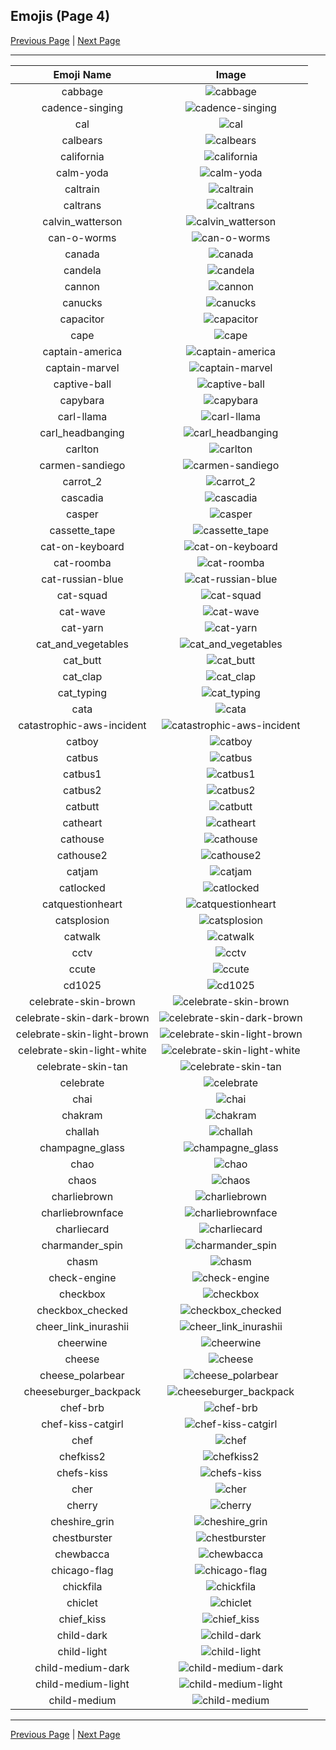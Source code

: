 
## Emojis (Page 4)

[Previous Page](/docs/lgbtintech/page-b-0003.md)
  | [Next Page](/docs/lgbtintech/page-c-0005.md)

<hr />

|Emoji Name|Image|
| :-: | :-: |
|cabbage| ![cabbage](/emojis/lgbtintech/cabbage.jpg)|
|cadence-singing| ![cadence-singing](/emojis/lgbtintech/cadence-singing.gif)|
|cal| ![cal](/emojis/lgbtintech/cal.jpg)|
|calbears| ![calbears](/emojis/lgbtintech/calbears.jpg)|
|california| ![california](/emojis/lgbtintech/california.png)|
|calm-yoda| ![calm-yoda](/emojis/lgbtintech/calm-yoda.gif)|
|caltrain| ![caltrain](/emojis/lgbtintech/caltrain.png)|
|caltrans| ![caltrans](/emojis/lgbtintech/caltrans.png)|
|calvin_watterson| ![calvin_watterson](/emojis/lgbtintech/calvin_watterson.png)|
|can-o-worms| ![can-o-worms](/emojis/lgbtintech/can-o-worms.png)|
|canada| ![canada](/emojis/lgbtintech/canada.png)|
|candela| ![candela](/emojis/lgbtintech/candela.png)|
|cannon| ![cannon](/emojis/lgbtintech/cannon.png)|
|canucks| ![canucks](/emojis/lgbtintech/canucks.png)|
|capacitor| ![capacitor](/emojis/lgbtintech/capacitor.png)|
|cape| ![cape](/emojis/lgbtintech/cape.png)|
|captain-america| ![captain-america](/emojis/lgbtintech/captain-america.png)|
|captain-marvel| ![captain-marvel](/emojis/lgbtintech/captain-marvel.jpg)|
|captive-ball| ![captive-ball](/emojis/lgbtintech/captive-ball.jpg)|
|capybara| ![capybara](/emojis/lgbtintech/capybara.png)|
|carl-llama| ![carl-llama](/emojis/lgbtintech/carl-llama.png)|
|carl_headbanging| ![carl_headbanging](/emojis/lgbtintech/carl_headbanging.gif)|
|carlton| ![carlton](/emojis/lgbtintech/carlton.gif)|
|carmen-sandiego| ![carmen-sandiego](/emojis/lgbtintech/carmen-sandiego.png)|
|carrot_2| ![carrot_2](/emojis/lgbtintech/carrot_2.png)|
|cascadia| ![cascadia](/emojis/lgbtintech/cascadia.png)|
|casper| ![casper](/emojis/lgbtintech/casper.png)|
|cassette_tape| ![cassette_tape](/emojis/lgbtintech/cassette_tape.png)|
|cat-on-keyboard| ![cat-on-keyboard](/emojis/lgbtintech/cat-on-keyboard.png)|
|cat-roomba| ![cat-roomba](/emojis/lgbtintech/cat-roomba.gif)|
|cat-russian-blue| ![cat-russian-blue](/emojis/lgbtintech/cat-russian-blue.png)|
|cat-squad| ![cat-squad](/emojis/lgbtintech/cat-squad.png)|
|cat-wave| ![cat-wave](/emojis/lgbtintech/cat-wave.gif)|
|cat-yarn| ![cat-yarn](/emojis/lgbtintech/cat-yarn.png)|
|cat_and_vegetables| ![cat_and_vegetables](/emojis/lgbtintech/cat_and_vegetables.jpg)|
|cat_butt| ![cat_butt](/emojis/lgbtintech/cat_butt.gif)|
|cat_clap| ![cat_clap](/emojis/lgbtintech/cat_clap.gif)|
|cat_typing| ![cat_typing](/emojis/lgbtintech/cat_typing.gif)|
|cata| ![cata](/emojis/lgbtintech/cata.png)|
|catastrophic-aws-incident| ![catastrophic-aws-incident](/emojis/lgbtintech/catastrophic-aws-incident.gif)|
|catboy| ![catboy](/emojis/lgbtintech/catboy.png)|
|catbus| ![catbus](/emojis/lgbtintech/catbus.png)|
|catbus1| ![catbus1](/emojis/lgbtintech/catbus1.jpg)|
|catbus2| ![catbus2](/emojis/lgbtintech/catbus2.jpg)|
|catbutt| ![catbutt](/emojis/lgbtintech/catbutt.png)|
|catheart| ![catheart](/emojis/lgbtintech/catheart.png)|
|cathouse| ![cathouse](/emojis/lgbtintech/cathouse.png)|
|cathouse2| ![cathouse2](/emojis/lgbtintech/cathouse2.png)|
|catjam| ![catjam](/emojis/lgbtintech/catjam.gif)|
|catlocked| ![catlocked](/emojis/lgbtintech/catlocked.png)|
|catquestionheart| ![catquestionheart](/emojis/lgbtintech/catquestionheart.png)|
|catsplosion| ![catsplosion](/emojis/lgbtintech/catsplosion.gif)|
|catwalk| ![catwalk](/emojis/lgbtintech/catwalk.gif)|
|cctv| ![cctv](/emojis/lgbtintech/cctv.png)|
|ccute| ![ccute](/emojis/lgbtintech/ccute.gif)|
|cd1025| ![cd1025](/emojis/lgbtintech/cd1025.png)|
|celebrate-skin-brown| ![celebrate-skin-brown](/emojis/lgbtintech/celebrate-skin-brown.gif)|
|celebrate-skin-dark-brown| ![celebrate-skin-dark-brown](/emojis/lgbtintech/celebrate-skin-dark-brown.gif)|
|celebrate-skin-light-brown| ![celebrate-skin-light-brown](/emojis/lgbtintech/celebrate-skin-light-brown.gif)|
|celebrate-skin-light-white| ![celebrate-skin-light-white](/emojis/lgbtintech/celebrate-skin-light-white.gif)|
|celebrate-skin-tan| ![celebrate-skin-tan](/emojis/lgbtintech/celebrate-skin-tan.gif)|
|celebrate| ![celebrate](/emojis/lgbtintech/celebrate.gif)|
|chai| ![chai](/emojis/lgbtintech/chai.png)|
|chakram| ![chakram](/emojis/lgbtintech/chakram.jpg)|
|challah| ![challah](/emojis/lgbtintech/challah.png)|
|champagne_glass| ![champagne_glass](/emojis/lgbtintech/champagne_glass.png)|
|chao| ![chao](/emojis/lgbtintech/chao.jpg)|
|chaos| ![chaos](/emojis/lgbtintech/chaos.png)|
|charliebrown| ![charliebrown](/emojis/lgbtintech/charliebrown.png)|
|charliebrownface| ![charliebrownface](/emojis/lgbtintech/charliebrownface.png)|
|charliecard| ![charliecard](/emojis/lgbtintech/charliecard.png)|
|charmander_spin| ![charmander_spin](/emojis/lgbtintech/charmander_spin.gif)|
|chasm| ![chasm](/emojis/lgbtintech/chasm.gif)|
|check-engine| ![check-engine](/emojis/lgbtintech/check-engine.png)|
|checkbox| ![checkbox](/emojis/lgbtintech/checkbox.png)|
|checkbox_checked| ![checkbox_checked](/emojis/lgbtintech/checkbox_checked.png)|
|cheer_link_inurashii| ![cheer_link_inurashii](/emojis/lgbtintech/cheer_link_inurashii.png)|
|cheerwine| ![cheerwine](/emojis/lgbtintech/cheerwine.png)|
|cheese| ![cheese](/emojis/lgbtintech/cheese.jpg)|
|cheese_polarbear| ![cheese_polarbear](/emojis/lgbtintech/cheese_polarbear.gif)|
|cheeseburger_backpack| ![cheeseburger_backpack](/emojis/lgbtintech/cheeseburger_backpack.png)|
|chef-brb| ![chef-brb](/emojis/lgbtintech/chef-brb.png)|
|chef-kiss-catgirl| ![chef-kiss-catgirl](/emojis/lgbtintech/chef-kiss-catgirl.png)|
|chef| ![chef](/emojis/lgbtintech/chef.png)|
|chefkiss2| ![chefkiss2](/emojis/lgbtintech/chefkiss2.png)|
|chefs-kiss| ![chefs-kiss](/emojis/lgbtintech/chefs-kiss.png)|
|cher| ![cher](/emojis/lgbtintech/cher.png)|
|cherry| ![cherry](/emojis/lgbtintech/cherry.png)|
|cheshire_grin| ![cheshire_grin](/emojis/lgbtintech/cheshire_grin.png)|
|chestburster| ![chestburster](/emojis/lgbtintech/chestburster.jpg)|
|chewbacca| ![chewbacca](/emojis/lgbtintech/chewbacca.png)|
|chicago-flag| ![chicago-flag](/emojis/lgbtintech/chicago-flag.png)|
|chickfila| ![chickfila](/emojis/lgbtintech/chickfila.png)|
|chiclet| ![chiclet](/emojis/lgbtintech/chiclet.png)|
|chief_kiss| ![chief_kiss](/emojis/lgbtintech/chief_kiss.jpg)|
|child-dark| ![child-dark](/emojis/lgbtintech/child-dark.png)|
|child-light| ![child-light](/emojis/lgbtintech/child-light.png)|
|child-medium-dark| ![child-medium-dark](/emojis/lgbtintech/child-medium-dark.png)|
|child-medium-light| ![child-medium-light](/emojis/lgbtintech/child-medium-light.png)|
|child-medium| ![child-medium](/emojis/lgbtintech/child-medium.png)|

<hr/>

[Previous Page](/docs/lgbtintech/page-b-0003.md)
  | [Next Page](/docs/lgbtintech/page-c-0005.md)